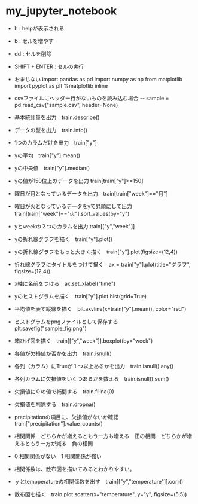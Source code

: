 # my_jupyter_notebook

- h : helpが表示される
- b : セルを増やす
- dd : セルを削除
- SHIFT + ENTER : セルの実行

- おまじない
import pandas as pd
import numpy as np
from matplotlib import pyplot as plt
%matplotlib inline

- csvファイルにヘッダー行がないものを読み込む場合
-- sample = pd.read_csv("sample.csv", header=None)

- 基本統計量を出力　train.describe()
- データの型を出力　train.info()
- 1つのカラムだけを出力　train["y"]
- yの平均　train["y"].mean()
- yの中央値　train["y"].median()
- yの値が150位上のデータを出力 train[train["y"]>=150]
- 曜日が月となっているデータを出力　train[train["week"]=="月"]
- 曜日が火となっているデータをyで昇順にして出力　train[train["week"]=="火"].sort_values(by="y")
- yとweekの２つのカラムを出力 train[["y","week"]]

- yの折れ線グラフを描く　train["y"].plot()
- yの折れ線グラフをもっと大きく描く　train["y"].plot(figsize=(12,4))
- 折れ線グラフにタイトルをつけて描く　ax = train["y"].plot(title="グラフ", figsize=(12,4))
- x軸に名前をつける　ax.set_xlabel("time")
- yのヒストグラムを描く　train["y"].plot.hist(grid=True)
- 平均値を表す縦線を描く　plt.axvline(x=train["y"].mean(), color="red")
- ヒストグラムをpngファイルとして保存する　plt.savefig("sample_fig.png")
- 箱ひげ図を描く　train[["y","week"]].boxplot(by="week")

- 各値が欠損値か否かを出力　train.isnull()
- 各列（カラム）にTrueが１つ以上あるかを出力　train.isnull().any()
- 各列カラムに欠損値をいくつあるかを数える　train.isnull().sum()
- 欠損値に０の値で補間する　train.fillna(0)
- 欠損値を削除する　train.dropna()
- precipitationの項目に、欠損値がないか確認　train["precipitation"].value_counts()

- 相関関係　どちらかが増えるともう一方も増える　正の相関　どちらかが増えるともう一方が減る　負の相関
- 0 相関関係がない　1 相関関係が強い
- 相関係数は、散布図を描いてみるとわかりやすい。
- ｙとtempperatureの相関係数を出す　train[["y","temperature"]].corr()
- 散布図を描く　train.plot.scatter(x="temperature", y="y", figsize=(5,5))

